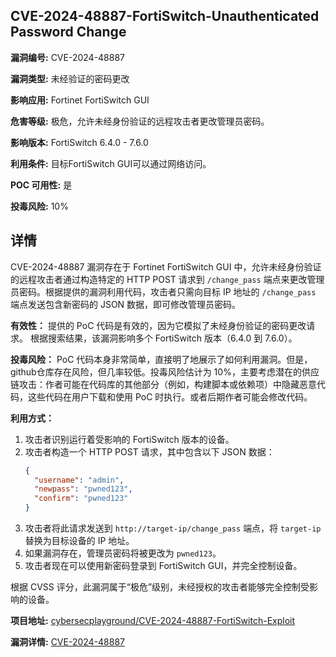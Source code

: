 ## CVE-2024-48887-FortiSwitch-Unauthenticated Password Change

**漏洞编号:** CVE-2024-48887

**漏洞类型:** 未经验证的密码更改

**影响应用:** Fortinet FortiSwitch GUI

**危害等级:** 极危，允许未经身份验证的远程攻击者更改管理员密码。

**影响版本:** FortiSwitch 6.4.0 - 7.6.0

**利用条件:** 目标FortiSwitch GUI可以通过网络访问。

**POC 可用性:** 是

**投毒风险:** 10%

## 详情

CVE-2024-48887 漏洞存在于 Fortinet FortiSwitch GUI 中，允许未经身份验证的远程攻击者通过构造特定的 HTTP POST 请求到 `/change_pass` 端点来更改管理员密码。根据提供的漏洞利用代码，攻击者只需向目标 IP 地址的 `/change_pass` 端点发送包含新密码的 JSON 数据，即可修改管理员密码。 

**有效性：**
提供的 PoC 代码是有效的，因为它模拟了未经身份验证的密码更改请求。 根据搜索结果，该漏洞影响多个 FortiSwitch 版本（6.4.0 到 7.6.0）。

**投毒风险：**
PoC 代码本身非常简单，直接明了地展示了如何利用漏洞。但是，github仓库存在风险，但几率较低。投毒风险估计为 10%，主要考虑潜在的供应链攻击：作者可能在代码库的其他部分（例如，构建脚本或依赖项）中隐藏恶意代码，这些代码在用户下载和使用 PoC 时执行。或者后期作者可能会修改代码。

**利用方式：**
1.  攻击者识别运行着受影响的 FortiSwitch 版本的设备。
2.  攻击者构造一个 HTTP POST 请求，其中包含以下 JSON 数据：
    ```json
    {
      "username": "admin",
      "newpass": "pwned123",
      "confirm": "pwned123"
    }
    ```
3.  攻击者将此请求发送到 `http://target-ip/change_pass` 端点，将 `target-ip` 替换为目标设备的 IP 地址。
4.  如果漏洞存在，管理员密码将被更改为 `pwned123`。
5.  攻击者现在可以使用新密码登录到 FortiSwitch GUI，并完全控制设备。

根据 CVSS 评分，此漏洞属于“极危”级别，未经授权的攻击者能够完全控制受影响的设备。


**项目地址:** [cybersecplayground/CVE-2024-48887-FortiSwitch-Exploit](https://github.com/cybersecplayground/CVE-2024-48887-FortiSwitch-Exploit)

**漏洞详情:** [CVE-2024-48887](https://nvd.nist.gov/vuln/detail/CVE-2024-48887)